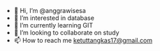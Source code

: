 - 👋 Hi, I’m @anggrawisesa
- 👀 I’m interested in database
- 🌱 I’m currently learning GIT
- 💞️ I’m looking to collaborate on study
- 📫 How to reach me ketuttangkas17@gmail.com

<!---
anggrawisesa/anggrawisesa is a ✨ special ✨ repository because its `README.md` (this file) appears on your GitHub profile.
You can click the Preview link to take a look at your changes.
--->
